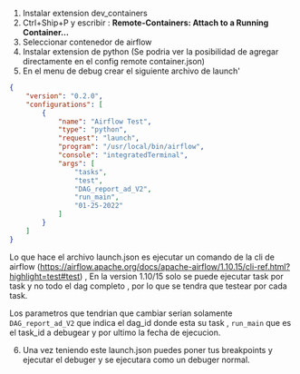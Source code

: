 1. Instalar extension dev_containers
2. Ctrl+Ship+P y escribir  : **Remote-Containers: Attach to a Running Container…**
3. Seleccionar contenedor de airflow
4. Instalar extension de python (Se podria ver la posibilidad de agregar directamente en el config remote container.json)
5. En el menu de debug crear el siguiente archivo de launch'

```json
{
    "version": "0.2.0",
    "configurations": [
        {
            "name": "Airflow Test",
            "type": "python",
            "request": "launch",
            "program": "/usr/local/bin/airflow",
            "console": "integratedTerminal",
            "args": [
                "tasks",
                "test",
                "DAG_report_ad_V2",
                "run_main",
                "01-25-2022"
            ]
        }
    ]
}
```
Lo que hace el archivo launch.json es ejecutar un comando de la cli de airflow (https://airflow.apache.org/docs/apache-airflow/1.10.15/cli-ref.html?highlight=test#test) , En la version 1.10/15 solo se puede ejecutar task por task y no todo el dag completo , por lo que se tendra que testear por cada task.

Los parametros que tendrian que cambiar serian solamente ```DAG_report_ad_V2``` que indica el dag_id donde esta su task , ```run_main``` que es el task_id a debugear y por ultimo la fecha de ejecucion.

6. Una vez teniendo este launch.json puedes poner tus breakpoints y ejecutar el debuger y se ejecutara como un debuger normal.